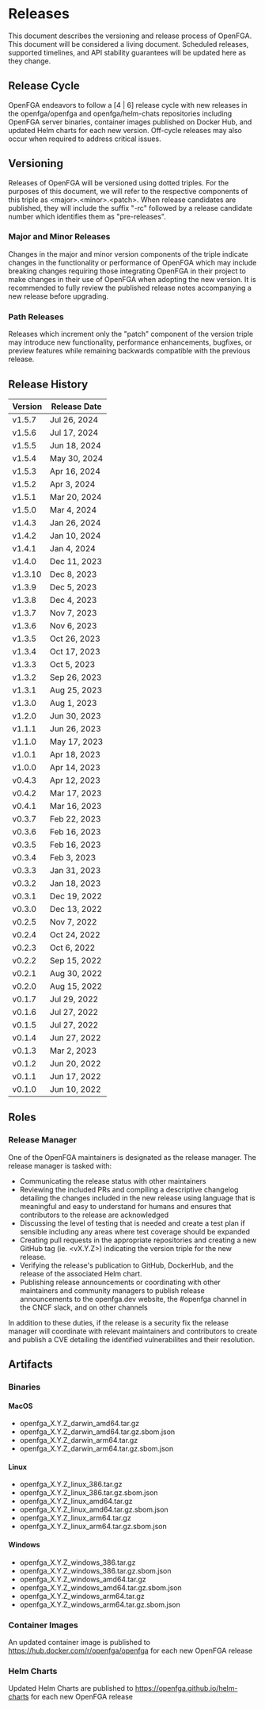 # Releases

This document describes the versioning and release process of OpenFGA. This document will be considered a living document. Scheduled releases, supported timelines, and API stability guarantees will be updated here as they change.

## Release Cycle
OpenFGA endeavors to follow a [4 | 6] release cycle with new releases in the openfga/openfga and openfga/helm-chats repositories including OpenFGA server binaries, container images published on Docker Hub, and updated Helm charts for each new version.  Off-cycle releases may also occur when required to address critical issues.

## Versioning
Releases of OpenFGA will be versioned using dotted triples. For the purposes of this document, we will refer to the respective components of this triple as \<major\>.\<minor\>.\<patch\>. When release candidates are published, they will include the suffix "-rc" followed by a release candidate number which identifies them as "pre-releases".

### Major and Minor Releases
Changes in the major and minor version components of the triple indicate changes in the functionality or performance of OpenFGA which may include breaking changes requiring those integrating OpenFGA in their project to make changes in their use of OpenFGA when adopting the new version.  It is recommended to fully review the published release notes accompanying a new release before upgrading.

### Path Releases
Releases which increment only the "patch" component of the version triple may introduce new functionality, performance enhancements, bugfixes, or preview features while remaining backwards compatible with the previous release.  

## Release History

| Version | Release Date |
|---------| ------------ |
| v1.5.7 | Jul 26, 2024 |
| v1.5.6 | Jul 17, 2024 |
| v1.5.5 | Jun 18, 2024 |
| v1.5.4 | May 30, 2024 |
| v1.5.3 | Apr 16, 2024 |
| v1.5.2 | Apr 3, 2024 |
| v1.5.1 | Mar 20, 2024 |
| v1.5.0 | Mar 4, 2024 |
| v1.4.3 | Jan 26, 2024 |
| v1.4.2 | Jan 10, 2024 |
| v1.4.1 | Jan 4, 2024 |
| v1.4.0 | Dec 11, 2023 |
| v1.3.10 | Dec 8, 2023 |
| v1.3.9 | Dec 5, 2023 |
| v1.3.8 | Dec 4, 2023 |
| v1.3.7 | Nov 7, 2023 |
| v1.3.6 | Nov 6, 2023 |
| v1.3.5 | Oct 26, 2023 |
| v1.3.4 | Oct 17, 2023 |
| v1.3.3 | Oct 5, 2023 |
| v1.3.2 | Sep 26, 2023 |
| v1.3.1 | Aug 25, 2023 |
| v1.3.0 | Aug 1, 2023 |
| v1.2.0 | Jun 30, 2023 |
| v1.1.1 | Jun 26, 2023 |
| v1.1.0 | May 17, 2023 |
| v1.0.1 | Apr 18, 2023 |
| v1.0.0 | Apr 14, 2023 |
| v0.4.3 | Apr 12, 2023 |
| v0.4.2 | Mar 17, 2023 |
| v0.4.1 | Mar 16, 2023 |
| v0.3.7 | Feb 22, 2023 |
| v0.3.6 | Feb 16, 2023 |
| v0.3.5 | Feb 16, 2023 |
| v0.3.4 | Feb 3, 2023 |
| v0.3.3 | Jan 31, 2023 |
| v0.3.2 | Jan 18, 2023 |
| v0.3.1 | Dec 19, 2022 |
| v0.3.0 | Dec 13, 2022 |
| v0.2.5 | Nov 7, 2022 |
| v0.2.4 | Oct 24, 2022 |
| v0.2.3 | Oct 6, 2022 |
| v0.2.2 | Sep 15, 2022 |
| v0.2.1 | Aug 30, 2022 |
| v0.2.0 | Aug 15, 2022 |
| v0.1.7 | Jul 29, 2022 |
| v0.1.6 | Jul 27, 2022 |
| v0.1.5 | Jul 27, 2022 |
| v0.1.4 | Jun 27, 2022 |
| v0.1.3 | Mar 2, 2023 |
| v0.1.2 | Jun 20, 2022 |
| v0.1.1 | Jun 17, 2022 |
| v0.1.0 | Jun 10, 2022 |

## Roles

### Release Manager
One of the OpenFGA maintainers is designated as the release manager.  The release manager is tasked with:
- Communicating the release status with other maintainers 
- Reviewing the included PRs and compiling a descriptive changelog detailing the changes included in the new release using language that is meaningful and easy to understand for humans and ensures that contributors to the release are acknowledged 
- Discussing the level of testing that is needed and create a test plan if sensible including any areas where test coverage should be expanded
- Creating pull requests in the appropriate repositories and creating a new GitHub tag (ie. \<vX.Y.Z\>) indicating the version triple for the new release.
- Verifying the release's publication to GitHub, DockerHub, and the release of the associated Helm chart.
- Publishing release announcements or coordinating with other maintainers and community managers to publish release announcements to the openfga.dev website, the #openfga channel in the CNCF slack, and on other channels

In addition to these duties, if the release is a security fix the release manager will coordinate with relevant maintainers and contributors to create and publish a CVE detailing the identified vulnerabilites and their resolution.

## Artifacts

### Binaries

#### MacOS
- openfga_X.Y.Z_darwin_amd64.tar.gz
- openfga_X.Y.Z_darwin_amd64.tar.gz.sbom.json
- openfga_X.Y.Z_darwin_arm64.tar.gz
- openfga_X.Y.Z_darwin_arm64.tar.gz.sbom.json

#### Linux
- openfga_X.Y.Z_linux_386.tar.gz
- openfga_X.Y.Z_linux_386.tar.gz.sbom.json
- openfga_X.Y.Z_linux_amd64.tar.gz
- openfga_X.Y.Z_linux_amd64.tar.gz.sbom.json
- openfga_X.Y.Z_linux_arm64.tar.gz
- openfga_X.Y.Z_linux_arm64.tar.gz.sbom.json

#### Windows
- openfga_X.Y.Z_windows_386.tar.gz
- openfga_X.Y.Z_windows_386.tar.gz.sbom.json
- openfga_X.Y.Z_windows_amd64.tar.gz
- openfga_X.Y.Z_windows_amd64.tar.gz.sbom.json
- openfga_X.Y.Z_windows_arm64.tar.gz
- openfga_X.Y.Z_windows_arm64.tar.gz.sbom.json

### Container Images
An updated container image is published to https://hub.docker.com/r/openfga/openfga for each new OpenFGA release

### Helm Charts
Updated Helm Charts are published to https://openfga.github.io/helm-charts for each new OpenFGA release
